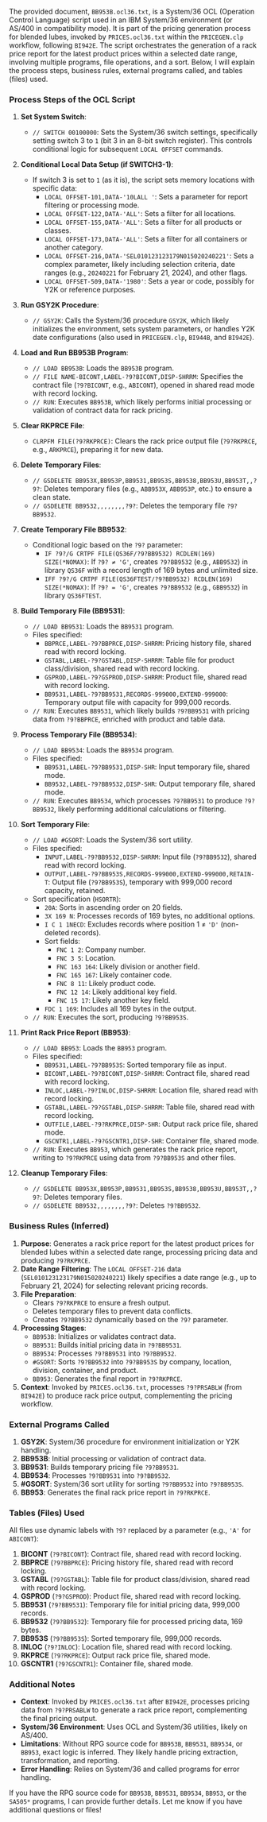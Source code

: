 The provided document, `BB953B.ocl36.txt`, is a System/36 OCL (Operation Control Language) script used in an IBM System/36 environment (or AS/400 in compatibility mode). It is part of the pricing generation process for blended lubes, invoked by `PRICES.ocl36.txt` within the `PRICEGEN.clp` workflow, following `BI942E`. The script orchestrates the generation of a rack price report for the latest product prices within a selected date range, involving multiple programs, file operations, and a sort. Below, I will explain the process steps, business rules, external programs called, and tables (files) used.

### Process Steps of the OCL Script

1. **Set System Switch**:
   - `// SWITCH 00100000`: Sets the System/36 switch settings, specifically setting switch 3 to `1` (bit 3 in an 8-bit switch register). This controls conditional logic for subsequent `LOCAL OFFSET` commands.

2. **Conditional Local Data Setup (if SWITCH3-1)**:
   - If switch 3 is set to `1` (as it is), the script sets memory locations with specific data:
     - `LOCAL OFFSET-101,DATA-'10LALL '`: Sets a parameter for report filtering or processing mode.
     - `LOCAL OFFSET-122,DATA-'ALL'`: Sets a filter for all locations.
     - `LOCAL OFFSET-155,DATA-'ALL'`: Sets a filter for all products or classes.
     - `LOCAL OFFSET-173,DATA-'ALL'`: Sets a filter for all containers or another category.
     - `LOCAL OFFSET-216,DATA-'SEL010123123179N015020240221'`: Sets a complex parameter, likely including selection criteria, date ranges (e.g., `20240221` for February 21, 2024), and other flags.
     - `LOCAL OFFSET-509,DATA-'1980'`: Sets a year or code, possibly for Y2K or reference purposes.

3. **Run GSY2K Procedure**:
   - `// GSY2K`: Calls the System/36 procedure `GSY2K`, which likely initializes the environment, sets system parameters, or handles Y2K date configurations (also used in `PRICEGEN.clp`, `BI944B`, and `BI942E`).

4. **Load and Run BB953B Program**:
   - `// LOAD BB953B`: Loads the `BB953B` program.
   - `// FILE NAME-BICONT,LABEL-?9?BICONT,DISP-SHRRM`: Specifies the contract file (`?9?BICONT`, e.g., `ABICONT`), opened in shared read mode with record locking.
   - `// RUN`: Executes `BB953B`, which likely performs initial processing or validation of contract data for rack pricing.

5. **Clear RKPRCE File**:
   - `CLRPFM FILE(?9?RKPRCE)`: Clears the rack price output file (`?9?RKPRCE`, e.g., `ARKPRCE`), preparing it for new data.

6. **Delete Temporary Files**:
   - `// GSDELETE BB953X,BB953P,BB9531,BB953S,BB9538,BB953U,BB953T,,?9?`: Deletes temporary files (e.g., `ABB953X`, `ABB953P`, etc.) to ensure a clean state.
   - `// GSDELETE BB9532,,,,,,,,?9?`: Deletes the temporary file `?9?BB9532`.

7. **Create Temporary File BB9532**:
   - Conditional logic based on the `?9?` parameter:
     - `IF ?9?/G CRTPF FILE(QS36F/?9?BB9532) RCDLEN(169) SIZE(*NOMAX)`: If `?9? ≠ 'G'`, creates `?9?BB9532` (e.g., `ABB9532`) in library `QS36F` with a record length of 169 bytes and unlimited size.
     - `IFF ?9?/G CRTPF FILE(QS36FTEST/?9?BB9532) RCDLEN(169) SIZE(*NOMAX)`: If `?9? = 'G'`, creates `?9?BB9532` (e.g., `GBB9532`) in library `QS36FTEST`.

8. **Build Temporary File (BB9531)**:
   - `// LOAD BB9531`: Loads the `BB9531` program.
   - Files specified:
     - `BBPRCE,LABEL-?9?BBPRCE,DISP-SHRRM`: Pricing history file, shared read with record locking.
     - `GSTABL,LABEL-?9?GSTABL,DISP-SHRRM`: Table file for product class/division, shared read with record locking.
     - `GSPROD,LABEL-?9?GSPROD,DISP-SHRRM`: Product file, shared read with record locking.
     - `BB9531,LABEL-?9?BB9531,RECORDS-999000,EXTEND-999000`: Temporary output file with capacity for 999,000 records.
   - `// RUN`: Executes `BB9531`, which likely builds `?9?BB9531` with pricing data from `?9?BBPRCE`, enriched with product and table data.

9. **Process Temporary File (BB9534)**:
   - `// LOAD BB9534`: Loads the `BB9534` program.
   - Files specified:
     - `BB9531,LABEL-?9?BB9531,DISP-SHR`: Input temporary file, shared mode.
     - `BB9532,LABEL-?9?BB9532,DISP-SHR`: Output temporary file, shared mode.
   - `// RUN`: Executes `BB9534`, which processes `?9?BB9531` to produce `?9?BB9532`, likely performing additional calculations or filtering.

10. **Sort Temporary File**:
    - `// LOAD #GSORT`: Loads the System/36 sort utility.
    - Files specified:
      - `INPUT,LABEL-?9?BB9532,DISP-SHRRM`: Input file (`?9?BB9532`), shared read with record locking.
      - `OUTPUT,LABEL-?9?BB953S,RECORDS-999000,EXTEND-999000,RETAIN-T`: Output file (`?9?BB953S`), temporary with 999,000 record capacity, retained.
    - Sort specification (`HSORTR`):
      - `20A`: Sorts in ascending order on 20 fields.
      - `3X 169 N`: Processes records of 169 bytes, no additional options.
      - `I C 1 1NECD`: Excludes records where position 1 ≠ `'D'` (non-deleted records).
      - Sort fields:
        - `FNC 1 2`: Company number.
        - `FNC 3 5`: Location.
        - `FNC 163 164`: Likely division or another field.
        - `FNC 165 167`: Likely container code.
        - `FNC 8 11`: Likely product code.
        - `FNC 12 14`: Likely additional key field.
        - `FNC 15 17`: Likely another key field.
      - `FDC 1 169`: Includes all 169 bytes in the output.
    - `// RUN`: Executes the sort, producing `?9?BB953S`.

11. **Print Rack Price Report (BB953)**:
    - `// LOAD BB953`: Loads the `BB953` program.
    - Files specified:
      - `BB9531,LABEL-?9?BB953S`: Sorted temporary file as input.
      - `BICONT,LABEL-?9?BICONT,DISP-SHRRM`: Contract file, shared read with record locking.
      - `INLOC,LABEL-?9?INLOC,DISP-SHRRM`: Location file, shared read with record locking.
      - `GSTABL,LABEL-?9?GSTABL,DISP-SHRRM`: Table file, shared read with record locking.
      - `OUTFILE,LABEL-?9?RKPRCE,DISP-SHR`: Output rack price file, shared mode.
      - `GSCNTR1,LABEL-?9?GSCNTR1,DISP-SHR`: Container file, shared mode.
    - `// RUN`: Executes `BB953`, which generates the rack price report, writing to `?9?RKPRCE` using data from `?9?BB953S` and other files.

12. **Cleanup Temporary Files**:
    - `// GSDELETE BB953X,BB953P,BB9531,BB953S,BB9538,BB953U,BB953T,,?9?`: Deletes temporary files.
    - `// GSDELETE BB9532,,,,,,,,?9?`: Deletes `?9?BB9532`.

### Business Rules (Inferred)

1. **Purpose**: Generates a rack price report for the latest product prices for blended lubes within a selected date range, processing pricing data and producing `?9?RKPRCE`.
2. **Date Range Filtering**: The `LOCAL OFFSET-216` data (`SEL010123123179N015020240221`) likely specifies a date range (e.g., up to February 21, 2024) for selecting relevant pricing records.
3. **File Preparation**:
   - Clears `?9?RKPRCE` to ensure a fresh output.
   - Deletes temporary files to prevent data conflicts.
   - Creates `?9?BB9532` dynamically based on the `?9?` parameter.
4. **Processing Stages**:
   - `BB953B`: Initializes or validates contract data.
   - `BB9531`: Builds initial pricing data in `?9?BB9531`.
   - `BB9534`: Processes `?9?BB9531` into `?9?BB9532`.
   - `#GSORT`: Sorts `?9?BB9532` into `?9?BB953S` by company, location, division, container, and product.
   - `BB953`: Generates the final report in `?9?RKPRCE`.
5. **Context**: Invoked by `PRICES.ocl36.txt`, processes `?9?PRSABLW` (from `BI942E`) to produce rack price output, complementing the pricing workflow.

### External Programs Called

1. **GSY2K**: System/36 procedure for environment initialization or Y2K handling.
2. **BB953B**: Initial processing or validation of contract data.
3. **BB9531**: Builds temporary pricing file `?9?BB9531`.
4. **BB9534**: Processes `?9?BB9531` into `?9?BB9532`.
5. **#GSORT**: System/36 sort utility for sorting `?9?BB9532` into `?9?BB953S`.
6. **BB953**: Generates the final rack price report in `?9?RKPRCE`.

### Tables (Files) Used

All files use dynamic labels with `?9?` replaced by a parameter (e.g., `'A'` for `ABICONT`):
1. **BICONT** (`?9?BICONT`): Contract file, shared read with record locking.
2. **BBPRCE** (`?9?BBPRCE`): Pricing history file, shared read with record locking.
3. **GSTABL** (`?9?GSTABL`): Table file for product class/division, shared read with record locking.
4. **GSPROD** (`?9?GSPROD`): Product file, shared read with record locking.
5. **BB9531** (`?9?BB9531`): Temporary file for initial pricing data, 999,000 records.
6. **BB9532** (`?9?BB9532`): Temporary file for processed pricing data, 169 bytes.
7. **BB953S** (`?9?BB953S`): Sorted temporary file, 999,000 records.
8. **INLOC** (`?9?INLOC`): Location file, shared read with record locking.
9. **RKPRCE** (`?9?RKPRCE`): Output rack price file, shared mode.
10. **GSCNTR1** (`?9?GSCNTR1`): Container file, shared mode.

### Additional Notes

- **Context**: Invoked by `PRICES.ocl36.txt` after `BI942E`, processes pricing data from `?9?PRSABLW` to generate a rack price report, complementing the final pricing output.
- **System/36 Environment**: Uses OCL and System/36 utilities, likely on AS/400.
- **Limitations**: Without RPG source code for `BB953B`, `BB9531`, `BB9534`, or `BB953`, exact logic is inferred. They likely handle pricing extraction, transformation, and reporting.
- **Error Handling**: Relies on System/36 and called programs for error handling.

If you have the RPG source code for `BB953B`, `BB9531`, `BB9534`, `BB953`, or the `SA505*` programs, I can provide further details. Let me know if you have additional questions or files!